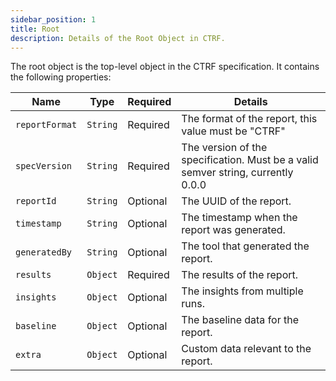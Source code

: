 ```yaml
---
sidebar_position: 1
title: Root
description: Details of the Root Object in CTRF.
---
```


The root object is the top-level object in the CTRF specification. It contains the following properties:

| Name           | Type     | Required | Details                                                      |
|----------------|----------|----------|--------------------------------------------------------------|
| `reportFormat` | `String` | Required      | The format of the report, this value must be "CTRF"     |
| `specVersion`  | `String` | Required      | The version of the specification. Must be a valid semver string, currently 0.0.0 |
| `reportId`     | `String` | Optional      | The UUID of the report.                                 |
| `timestamp`    | `String` | Optional      | The timestamp when the report was generated.            |
| `generatedBy`  | `String` | Optional      | The tool that generated the report.                     |
| `results`      | `Object` | Required      | The results of the report.                              |
| `insights`     | `Object` | Optional      | The insights from multiple runs.                        |
| `baseline`     | `Object` | Optional      | The baseline data for the report.                       |
| `extra`        | `Object` | Optional      | Custom data relevant to the report.                     |

